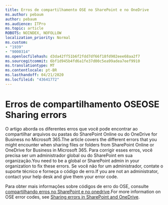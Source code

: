 ```yaml
---
title: Erros de compartilhamento OSE no SharePoint e no OneDrive
ms.author: pebaum
author: pebaum
ms.audience: ITPro
ms.topic: article
ROBOTS: NOINDEX, NOFOLLOW
localization_priority: Normal
ms.custom:
- "1939"
- "9000314"
ms.openlocfilehash: d3da42ff51b6f2fdd7df66f18fd902eee68aa2f7
ms.sourcegitcommit: 6bf1d945b4fd6a1fe37d00c5ea99adea7eef9910
ms.translationtype: MT
ms.contentlocale: pt-BR
ms.lasthandoff: 04/21/2020
ms.locfileid: "43641772"
---
```

# <a name="ose-sharing-errors"></a><span data-ttu-id="c87ed-102">Erros de compartilhamento OSE</span><span class="sxs-lookup"><span data-stu-id="c87ed-102">OSE Sharing errors</span></span>

<span data-ttu-id="c87ed-103">O artigo aborda os diferentes erros que você pode encontrar ao compartilhar arquivos ou pastas do SharePoint Online ou do OneDrive for Business no Microsoft 365.</span><span class="sxs-lookup"><span data-stu-id="c87ed-103">The article covers the different errors that you might encounter when sharing files or folders from SharePoint Online or OneDrive for Business in Microsoft 365.</span></span> <span data-ttu-id="c87ed-104">Para corrigir esses erros, você precisa ser um administrador global ou do SharePoint em sua organização.</span><span class="sxs-lookup"><span data-stu-id="c87ed-104">You need to be a global or SharePoint admin in your organization to fix these errors.</span></span> <span data-ttu-id="c87ed-105">Se você não for um administrador, contate o suporte técnico e forneça o código de erro.</span><span class="sxs-lookup"><span data-stu-id="c87ed-105">If you are not an administrator, contact your help desk and give them your error code.</span></span>

<span data-ttu-id="c87ed-106">Para obter mais informações sobre códigos de erro do OSE, consulte [compartilhando erros no SharePoint e no onedrive](https://docs.microsoft.com/sharepoint/sharepoint-onedrive-error-message).</span><span class="sxs-lookup"><span data-stu-id="c87ed-106">For more information on OSE error codes, see [Sharing errors in SharePoint and OneDrive](https://docs.microsoft.com/sharepoint/sharepoint-onedrive-error-message).</span></span>

